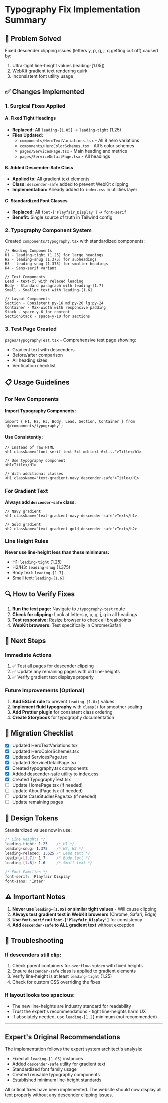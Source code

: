 # Typography Fix Implementation Summary

## 🎯 Problem Solved
Fixed descender clipping issues (letters y, p, g, j, q getting cut off) caused by:
1. Ultra-tight line-height values (leading-[1.05])
2. WebKit gradient text rendering quirk
3. Inconsistent font utility usage

## ✅ Changes Implemented

### 1. **Surgical Fixes Applied**

#### A. Fixed Tight Headings
- **Replaced:** All `leading-[1.05]` → `leading-tight` (1.25)
- **Files Updated:**
  - `components/HeroTextVariations.tsx` - All 8 hero variations
  - `components/HeroColorSchemes.tsx` - All 5 color schemes
  - `pages/ServicesPage.tsx` - Main heading and metrics
  - `pages/ServiceDetailPage.tsx` - All headings

#### B. Added Descender-Safe Class
- **Applied to:** All gradient text elements
- **Class:** `descender-safe` added to prevent WebKit clipping
- **Implementation:** Already added to `index.css` in utilities layer

#### C. Standardized Font Classes
- **Replaced:** All `font-['Playfair_Display']` → `font-serif`
- **Benefit:** Single source of truth in Tailwind config

### 2. **Typography Component System**

Created `components/typography.tsx` with standardized components:

```tsx
// Heading Components
H1 - leading-tight (1.25) for large headings
H2 - leading-snug (1.375) for subheadings
H3 - leading-snug (1.375) for smaller headings
H4 - Sans-serif variant

// Text Components
Lead - text-xl with relaxed leading
Body - Standard paragraph with leading-[1.7]
Small - Smaller text with leading-[1.6]

// Layout Components
Section - Consistent py-16 md:py-20 lg:py-24
Container - Max-width with responsive padding
Stack - space-y-6 for content
SectionStack - space-y-10 for sections
```

### 3. **Test Page Created**

`pages/TypographyTest.tsx` - Comprehensive test page showing:
- Gradient text with descenders
- Before/after comparison
- All heading sizes
- Verification checklist

## 📋 Usage Guidelines

### For New Components

#### Import Typography Components:
```tsx
import { H1, H2, H3, Body, Lead, Section, Container } from '@/components/typography';
```

#### Use Consistently:
```tsx
// Instead of raw HTML
<h1 className="font-serif text-5xl md:text-6xl...">Title</h1>

// Use typography component
<H1>Title</H1>

// With additional classes
<H1 className="text-gradient-navy descender-safe">Title</H1>
```

### For Gradient Text

**Always add `descender-safe` class:**
```tsx
// Navy gradient
<h1 className="text-gradient-navy descender-safe">Text</h1>

// Gold gradient
<h2 className="text-gradient-gold descender-safe">Text</h2>
```

### Line Height Rules

**Never use line-height less than these minimums:**
- H1: `leading-tight` (1.25)
- H2/H3: `leading-snug` (1.375)
- Body text: `leading-[1.7]`
- Small text: `leading-[1.6]`

## 🔍 How to Verify Fixes

1. **Run the test page:** Navigate to `/typography-test` route
2. **Check for clipping:** Look at letters y, p, g, j, q in all headings
3. **Test responsive:** Resize browser to check all breakpoints
4. **WebKit browsers:** Test specifically in Chrome/Safari

## 🚀 Next Steps

### Immediate Actions
1. ✅ Test all pages for descender clipping
2. ✅ Update any remaining pages with old line-heights
3. ✅ Verify gradient text displays properly

### Future Improvements (Optional)
1. **Add ESLint rule** to prevent `leading-[1.0x]` values
2. **Implement fluid typography** with `clamp()` for smoother scaling
3. **Add Prettier plugin** for consistent class ordering
4. **Create Storybook** for typography documentation

## 📝 Migration Checklist

- [x] Updated HeroTextVariations.tsx
- [x] Updated HeroColorSchemes.tsx  
- [x] Updated ServicesPage.tsx
- [x] Updated ServiceDetailPage.tsx
- [x] Created typography.tsx components
- [x] Added descender-safe utility to index.css
- [x] Created TypographyTest.tsx
- [ ] Update HomePage.tsx (if needed)
- [ ] Update AboutPage.tsx (if needed)
- [ ] Update CaseStudiesPage.tsx (if needed)
- [ ] Update remaining pages

## 🎨 Design Tokens

Standardized values now in use:
```css
/* Line Heights */
leading-tight: 1.25    /* H1 */
leading-snug: 1.375    /* H2, H3 */
leading-relaxed: 1.625 /* Lead text */
leading-[1.7]: 1.7     /* Body text */
leading-[1.6]: 1.6     /* Small text */

/* Font Families */
font-serif: 'Playfair Display'
font-sans: 'Inter'
```

## ⚠️ Important Notes

1. **Never use `leading-[1.05]` or similar tight values** - Will cause clipping
2. **Always test gradient text in WebKit browsers** (Chrome, Safari, Edge)
3. **Use `font-serif` not `font-['Playfair_Display']`** for consistency
4. **Add `descender-safe` to ALL gradient text** without exception

## 🔧 Troubleshooting

### If descenders still clip:
1. Check parent containers for `overflow-hidden` with fixed heights
2. Ensure `descender-safe` class is applied to gradient elements
3. Verify line-height is at least `leading-tight` (1.25)
4. Check for custom CSS overriding the fixes

### If layout looks too spacious:
- The new line-heights are industry standard for readability
- Trust the expert's recommendations - tight line-heights harm UX
- If absolutely needed, use `leading-[1.2]` minimum (not recommended)

---

## Expert's Original Recommendations

The implementation follows the expert system architect's analysis:
- Fixed all `leading-[1.05]` instances
- Added `descender-safe` utility for gradient text
- Standardized font family usage
- Created reusable typography components
- Established minimum line-height standards

All critical fixes have been implemented. The website should now display all text properly without any descender clipping issues.
